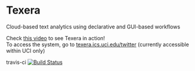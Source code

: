 # Texera
Cloud-based text analytics using declarative and GUI-based workflows

Check [this video](https://www.youtube.com/watch?v=67RY2S0pE-o) to see Texera in action!    
To access the system, go to [texera.ics.uci.edu/twitter](http://texera.ics.uci.edu/twitter/) (currently accessible within UCI only)

travis-ci
[![Build Status](https://travis-ci.org/Texera/texera.svg?branch=master)](https://travis-ci.org/Texera/texera)

